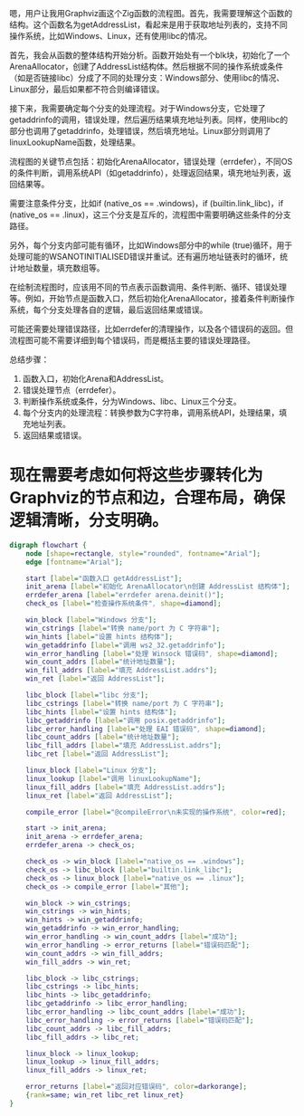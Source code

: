 嗯，用户让我用Graphviz画这个Zig函数的流程图。首先，我需要理解这个函数的结构。这个函数名为getAddressList，看起来是用于获取地址列表的，支持不同操作系统，比如Windows、Linux，还有使用libc的情况。

首先，我会从函数的整体结构开始分析。函数开始处有一个blk块，初始化了一个ArenaAllocator，创建了AddressList结构体。然后根据不同的操作系统或条件（如是否链接libc）分成了不同的处理分支：Windows部分、使用libc的情况、Linux部分，最后如果都不符合则编译错误。

接下来，我需要确定每个分支的处理流程。对于Windows分支，它处理了getaddrinfo的调用，错误处理，然后遍历结果填充地址列表。同样，使用libc的部分也调用了getaddrinfo，处理错误，然后填充地址。Linux部分则调用了linuxLookupName函数，处理结果。

流程图的关键节点包括：初始化ArenaAllocator，错误处理（errdefer），不同OS的条件判断，调用系统API（如getaddrinfo），处理返回结果，填充地址列表，返回结果等。

需要注意条件分支，比如if (native_os == .windows)，if (builtin.link_libc)，if (native_os == .linux)，这三个分支是互斥的，流程图中需要明确这些条件的分支路径。

另外，每个分支内部可能有循环，比如Windows部分中的while (true)循环，用于处理可能的WSANOTINITIALISED错误并重试。还有遍历地址链表时的循环，统计地址数量，填充数组等。

在绘制流程图时，应该用不同的节点表示函数调用、条件判断、循环、错误处理等。例如，开始节点是函数入口，然后初始化ArenaAllocator，接着条件判断操作系统，每个分支处理各自的逻辑，最后返回结果或错误。

可能还需要处理错误路径，比如errdefer的清理操作，以及各个错误码的返回。但流程图可能不需要详细到每个错误码，而是概括主要的错误处理路径。

总结步骤：
1. 函数入口，初始化Arena和AddressList。
2. 错误处理节点（errdefer）。
3. 判断操作系统或条件，分为Windows、libc、Linux三个分支。
4. 每个分支内的处理流程：转换参数为C字符串，调用系统API，处理结果，填充地址列表。
5. 返回结果或错误。

现在需要考虑如何将这些步骤转化为Graphviz的节点和边，合理布局，确保逻辑清晰，分支明确。
================================================
```dot
digraph flowchart {
    node [shape=rectangle, style="rounded", fontname="Arial"];
    edge [fontname="Arial"];

    start [label="函数入口 getAddressList"];
    init_arena [label="初始化 ArenaAllocator\n创建 AddressList 结构体"];
    errdefer_arena [label="errdefer arena.deinit()"];
    check_os [label="检查操作系统条件", shape=diamond];

    win_block [label="Windows 分支"];
    win_cstrings [label="转换 name/port 为 C 字符串"];
    win_hints [label="设置 hints 结构体"];
    win_getaddrinfo [label="调用 ws2_32.getaddrinfo"];
    win_error_handling [label="处理 Winsock 错误码", shape=diamond];
    win_count_addrs [label="统计地址数量"];
    win_fill_addrs [label="填充 AddressList.addrs"];
    win_ret [label="返回 AddressList"];

    libc_block [label="libc 分支"];
    libc_cstrings [label="转换 name/port 为 C 字符串"];
    libc_hints [label="设置 hints 结构体"];
    libc_getaddrinfo [label="调用 posix.getaddrinfo"];
    libc_error_handling [label="处理 EAI 错误码", shape=diamond];
    libc_count_addrs [label="统计地址数量"];
    libc_fill_addrs [label="填充 AddressList.addrs"];
    libc_ret [label="返回 AddressList"];

    linux_block [label="Linux 分支"];
    linux_lookup [label="调用 linuxLookupName"];
    linux_fill_addrs [label="填充 AddressList.addrs"];
    linux_ret [label="返回 AddressList"];

    compile_error [label="@compileError\n未实现的操作系统", color=red];

    start -> init_arena;
    init_arena -> errdefer_arena;
    errdefer_arena -> check_os;

    check_os -> win_block [label="native_os == .windows"];
    check_os -> libc_block [label="builtin.link_libc"];
    check_os -> linux_block [label="native_os == .linux"];
    check_os -> compile_error [label="其他"];

    win_block -> win_cstrings;
    win_cstrings -> win_hints;
    win_hints -> win_getaddrinfo;
    win_getaddrinfo -> win_error_handling;
    win_error_handling -> win_count_addrs [label="成功"];
    win_error_handling -> error_returns [label="错误码匹配"];
    win_count_addrs -> win_fill_addrs;
    win_fill_addrs -> win_ret;

    libc_block -> libc_cstrings;
    libc_cstrings -> libc_hints;
    libc_hints -> libc_getaddrinfo;
    libc_getaddrinfo -> libc_error_handling;
    libc_error_handling -> libc_count_addrs [label="成功"];
    libc_error_handling -> error_returns [label="错误码匹配"];
    libc_count_addrs -> libc_fill_addrs;
    libc_fill_addrs -> libc_ret;

    linux_block -> linux_lookup;
    linux_lookup -> linux_fill_addrs;
    linux_fill_addrs -> linux_ret;

    error_returns [label="返回对应错误码", color=darkorange];
    {rank=same; win_ret libc_ret linux_ret}
}
```